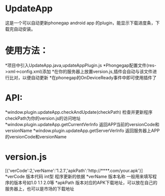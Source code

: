 UpdateApp
=========

这是一个可以自动更新phonegap android app 的plugin，能显示下载进度条，下载完自动安装。

使用方法：
========
*项目中引入UpdateApp.java,updateAppPlugin.js
*Phongegap配置文件(res->xml->config.xml)添加<plugin name="Update" value="com.apusic.plugin.UpdatePlugin" />
*在你的服务器上放置version.js,插件会自动与该文件进行比对，以便自动更新
*在phonegap的OnDeviceReady事件中即可使用插件了

API:
=========
*window.plugin.updateApp.checkAndUpdate(checkPath) 检查并更新程序 checkPath为你的version.js的访问地址 
*window.plugin.updateApp.getCurrentVerInfo 返回APP当前的versionCode和versionName
*window.plugin.updateApp.getServerVerInfo 返回服务器上APP的versionCode和versionName

version.js
==========
[{'verCode':2,'verName':'1.2.1','apkPath':'http://****.com/your.apk'}]
*verCode  版本代码  int型  程序更新的依据
*verName  版本名称 一般用来填写程序的版本号如1.0 1.1 2.0等
*apkPath  版本对应的APK下载地址，可以放在自己的服务器上，也可以是市场的下载地址

